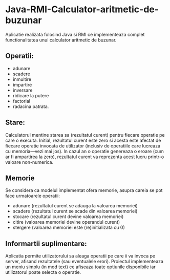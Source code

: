 Java-RMI-Calculator-aritmetic-de-buzunar
========================================
  Aplicatie realizata folosind Java si RMI ce implementeaza complet functionalitatea unui calculator aritmetic de buzunar.
  
## Operatii:
* adunare  
* scadere  
* inmultire
* impartire
* inversare
* ridicare la putere
* factorial
* radacina patrata.

## Stare:
  Calculatorul mentine starea sa (rezultatul curent) pentru fiecare operatie pe care o executa. Initial, rezultatul curent este zero si acesta este afectat de fiecare operatie invocata de utilizator (inclusiv de operatiile care lucreaza cu memoria—vezi mai jos). In cazul an o operatie genereaza o eroare (cum ar fi ampartirea la zero), rezultatul curent va reprezenta acest lucru printr-o valoare non-numerica.
  
## Memorie

  Se considera ca modelul implementat ofera memorie, asupra careia se pot face urmatoarele operatii: 
  
- adunare (rezultatul curent se adauga la valoarea memoriei)
- scadere (rezultatul curent se scade din valoarea memoriei)
- stocare (rezultatul curent devine valoarea memoriei)
- citire (valoarea memoriei devine operandul curent)
- stergere (valoarea memoriei este (re)initializata cu 0)

## Informartii suplimentare:

  Aplicatia permite utilizatorului sa aleaga operatii pe care ii va invoca pe server, afisand rezultatele (sau eventualele erori). Proiectul implementeaza un meniu simplu (in mod text) ce afiseaza toate optiunile disponibile iar utilizatorul poate selecta o operatie.
